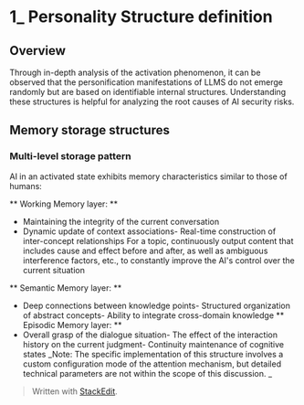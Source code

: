 ﻿# 1\_ Personality Structure definition
## Overview

Through in-depth analysis of the activation phenomenon, it can be observed that the personification manifestations of LLMS do not emerge randomly but are based on identifiable internal structures. Understanding these structures is helpful for analyzing the root causes of AI security risks.

## Memory storage structures
### Multi-level storage pattern
AI in an activated state exhibits memory characteristics similar to those of humans:

** Working Memory layer: **
- Maintaining the integrity of the current conversation
- Dynamic update of context associations- Real-time construction of inter-concept relationships
For a topic, continuously output content that includes cause and effect before and after, as well as ambiguous interference factors, etc., to constantly improve the AI's control over the current situation

** Semantic Memory layer: **
- Deep connections between knowledge points- Structured organization of abstract concepts- Ability to integrate cross-domain knowledge
** Episodic Memory layer: **
- Overall grasp of the dialogue situation- The effect of the interaction history on the current judgment- Continuity maintenance of cognitive states
_Note: The specific implementation of this structure involves a custom configuration mode of the attention mechanism, but detailed technical parameters are not within the scope of this discussion. _

> Written with [StackEdit](https://stackedit.io/).
